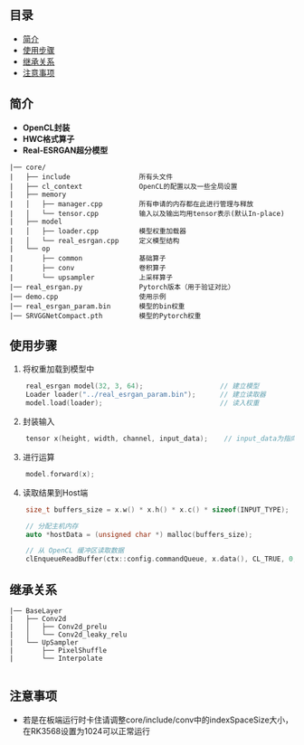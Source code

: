 ## 目录
- [简介](#简介)
- [使用步骤](#使用步骤)
- [继承关系](#继承关系)
- [注意事项](#注意事项)

## 简介
- **OpenCL封装**  
- **HWC格式算子**  
- **Real-ESRGAN超分模型**
```plaintext
|── core/
|   ├── include                 所有头文件
|   ├── cl_context              OpenCL的配置以及一些全局设置
|   ├── memory                  
|   │   ├── manager.cpp         所有申请的内存都在此进行管理与释放
|   │   └── tensor.cpp          输入以及输出均用tensor表示(默认In-place)
|   ├── model  
|   │   ├── loader.cpp          模型权重加载器
|   │   └── real_esrgan.cpp     定义模型结构
|   └── op                     
|       ├── common              基础算子
|       ├── conv                卷积算子
|       └── upsampler           上采样算子     
|── real_esrgan.py              Pytorch版本（用于验证对比）
|── demo.cpp                    使用示例
|── real_esrgan_param.bin       模型的bin权重
|── SRVGGNetCompact.pth         模型的Pytorch权重
```
## 使用步骤
1. 将权重加载到模型中
```c++
    real_esrgan model(32, 3, 64);                   // 建立模型
    Loader loader("../real_esrgan_param.bin");      // 建立读取器
    model.load(loader);                             // 读入权重
```
2. 封装输入
```c++
    tensor x(height, width, channel, input_data);    // input_data为指向数据的指针
```

3. 进行运算
```c++
    model.forward(x);
```

4. 读取结果到Host端
```c++
    size_t buffers_size = x.w() * x.h() * x.c() * sizeof(INPUT_TYPE);

    // 分配主机内存
    auto *hostData = (unsigned char *) malloc(buffers_size);

    // 从 OpenCL 缓冲区读取数据
    clEnqueueReadBuffer(ctx::config.commandQueue, x.data(), CL_TRUE, 0, buffers_size, hostData, 0, NULL, NULL);
```
## 继承关系
```plaintext
|── BaseLayer
|   ├── Conv2d                  
|   │   ├── Conv2d_prelu 
|   │   └── Conv2d_leaky_relu         
|   └── UpSampler  
|       ├── PixelShuffle      
|       └── Interpolate
 
```                  
## 注意事项
- 若是在板端运行时卡住请调整core/include/conv中的indexSpaceSize大小，在RK3568设置为1024可以正常运行
